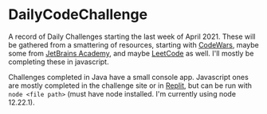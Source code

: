 # DailyCodeChallenge

A record of Daily Challenges starting the last week of April 2021.  These will be gathered from a smattering of resources, starting with [CodeWars](https://www.codewars.com/), maybe some from [JetBrains Academy](https://hyperskill.org/tracks), and maybe [LeetCode](https://leetcode.com/) as well.  I'll mostly be completing these in javascript.

Challenges completed in Java have a small console app.  Javascript ones are mostly completed in the challenge site or in [Replit](https://replit.com/), but can be run with `node <file path>` (must have node installed.  I'm currently using node 12.22.1).
